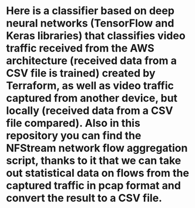 # Here is a classifier based on deep neural networks (TensorFlow and Keras libraries) that classifies video traffic received from the AWS architecture (received data from a CSV file is trained) created by Terraform, as well as video traffic captured from another device, but locally (received data from a CSV file compared). Also in this repository you can find the NFStream network flow aggregation script, thanks to it that we can take out statistical data on flows from the captured traffic in pcap format and convert the result to a CSV file.
